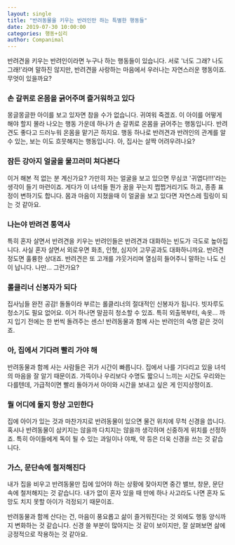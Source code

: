 ```yaml
---
layout: single
title: "반려동물을 키우는 반려인만 하는 특별한 행동들"
date: 2019-07-30 10:00:00
categories: 행동+심리
author: Companimal
---
```


반려견을 키우는 반려인이라면 누구나 하는 행동들이 있습니다. 서로 '너도 그래? 나도 그래!'라며 말하진 않지만, 반려견을 사랑하는 마음에서 우러나는 자연스러운 행동이죠. 무엇이 있을까요?

### 손 갈퀴로 온몸을 긁어주며 즐거워하고 있다

몽글몽글한 아이를 보고 있자면 참을 수가 없습니다. 귀여워 죽겠죠. 이 아이를 어떻게 해야 할지 몰라 나오는 행동 가운데 하나가 손 갈퀴로 온몸을 긁어주는 행동입니다. 반려견도 좋다고 드러누워 온몸을 맡기곤 하지요. 행동 하나로 반려견과 반려인의 관계를 알 수 있는, 보는 이도 흐뭇해지는 행동입니다. 아, 집사는 살짝 어려우려나요?

### 잠든 강아지 얼굴을 물끄러미 쳐다본다

이거 해본 적 없는 분 계신가요? 가만히 자는 얼굴을 보고 있으면 무심코 '귀엽다!!!'라는 생각이 들기 마련이죠. 게다가 이 녀석들 뭔가 꿈을 꾸는지 쩝쩝거리기도 하고, 종종 표정이 변하기도 합니다. 몸과 마음이 지쳤을때 이 얼굴을 보고 있다면 자연스레 힐링이 되는 것 같아요.

### 나는야 반려견 통역사

특히 혼자 살면서 반려견을 키우는 반려인들은 반려견과 대화하는 빈도가 극도로 높아집니다. 사실 혼자 살면서 외로우면 화초, 인형, 심지어 고무공과도 대화하니까요. 반려견 정도면 훌륭한 상대죠. 반려견은 또 고개를 갸웃거리며 열심히 들어주니 말하는 나도 신이 납니다. 나만… 그런가요?

### 롤클리너 신봉자가 되다

집사님들 완전 공감! 돌돌이라 부르는 롤클리너의 절대적인 신봉자가 됩니다. 빗자루도 청소기도 필요 없어요. 이거 하나면 말끔히 청소할 수 있죠. 특히 외출복부터, 속옷… 까지 입기 전에는 한 번씩 돌려주는 센스! 반려동물과 함께 사는 반려인의 숙명 같은 것이죠.

### 아, 집에서 기다려 빨리 가야 해

반려동물과 함께 사는 사람들은 귀가 시간이 빠릅니다. 집에서 나를 기다리고 있을 녀석의 마음을 잘 알기 때문이죠. 가뜩이나 우리보다 수명도 짧으니 느끼는 시간도 우리와는 다를텐데, 가급적이면 빨리 돌아가서 아이와 시간을 보내고 싶은 게 인지상정이죠.

### 뭘 어디에 둘지 항상 고민한다

집에 아이가 있는 것과 마찬가지로 반려동물이 있으면 물건 위치에 무척 신경을 씁니다. 혹시나 반려동물이 삼키지는 않을까 다치지는 않을까 생각하며 신중하게 위치를 선정하죠. 특히 아이들에게 독이 될 수 있는 과일이나 야채, 약 등은 더욱 신경을 쓰는 것 같습니다.

### 가스, 문단속에 철저해진다

내가 집을 비우고 반려동물만 집에 있어야 하는 상황에 잦아지면 중간 밸브, 창문, 문단속에 철저해지는 것 같습니다. 내가 없이 혼자 있을 때 만에 하나 사고라도 나면 혼자 도망도 치지 못할 아이가 걱정되기 때문이죠.

반려동물과 함께 산다는 건, 마음이 풍요롭고 삶이 즐거워진다는 것 외에도 행동 양식까지 변화하는 것 같습니다. 신경 쓸 부분이 많아지는 것 같이 보이지만, 잘 살펴보면 삶에 긍정적으로 작용하는 것 같아요.
